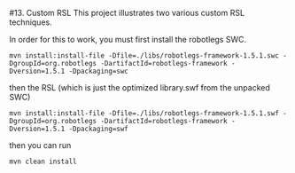 #13. Custom RSL
This project illustrates two various custom RSL techniques. 

In order for this to work, you must first install the robotlegs SWC. 

	mvn install:install-file -Dfile=./libs/robotlegs-framework-1.5.1.swc -DgroupId=org.robotlegs -DartifactId=robotlegs-framework -Dversion=1.5.1 -Dpackaging=swc

then the RSL (which is just the optimized library.swf from the unpacked SWC)

	mvn install:install-file -Dfile=./libs/robotlegs-framework-1.5.1.swf -DgroupId=org.robotlegs -DartifactId=robotlegs-framework -Dversion=1.5.1 -Dpackaging=swf

then you can run 

	mvn clean install

